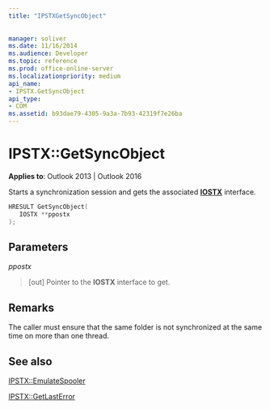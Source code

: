 ```yaml
---
title: "IPSTXGetSyncObject"
 
 
manager: soliver
ms.date: 11/16/2014
ms.audience: Developer
ms.topic: reference
ms.prod: office-online-server
ms.localizationpriority: medium
api_name:
- IPSTX.GetSyncObject
api_type:
- COM
ms.assetid: b93dae79-4305-9a3a-7b93-42319f7e26ba
---
```


# IPSTX::GetSyncObject

  
  
**Applies to**: Outlook 2013 | Outlook 2016 
  
Starts a synchronization session and gets the associated **[IOSTX](iostxiunknown.md)** interface. 
  
```cpp
HRESULT GetSyncObject( 
   IOSTX **ppostx 
);
```

## Parameters

 _ppostx_
  
> [out] Pointer to the **IOSTX** interface to get. 
    
## Remarks

The caller must ensure that the same folder is not synchronized at the same time on more than one thread.
  
## See also



[IPSTX::EmulateSpooler](ipstx-emulatespooler.md)
  
[IPSTX::GetLastError](ipstx-getlasterror.md)

